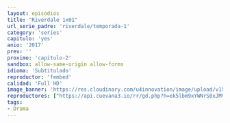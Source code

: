 ```yaml
---
layout: episodios
title: "Riverdale 1x01"
url_serie_padre: 'riverdale/temporada-1'
category: 'series'
capitulo: 'yes'
anio: '2017'
prev: ''
proximo: 'capitulo-2'
sandbox: allow-same-origin allow-forms
idioma: 'Subtitulado'
reproductor: 'fembed'
calidad: 'Full HD'
image_banner: 'https://res.cloudinary.com/u4innovation/image/upload/v1565152608/maxresdefault-min_vy9nnj.jpg'
reproductores: ["https://api.cuevana3.io/rr/gd.php?h=ek5lbm9xYWNrS0xJMVp5b21KREk0dFBLbjVkaHhkRGdrOG1jbnBpUnhhS1ZzWForbEtUV3ZLYlVuWm1qcmEra3M1V0psNWVxbytDbnNJZDRhc3pDcHFtU3FadVkyUT09"]
tags:
- Drama
---
```












